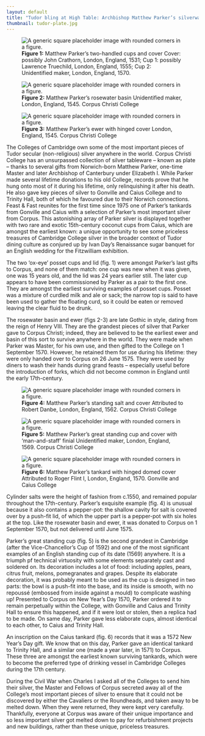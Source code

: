 ```yaml
---
layout: default
title: "Tudor bling at High Table: Archbishop Matthew Parker’s silverware for Cambridge Colleges"
thumbnail: tudor-plate.jpg
---
```


<figure class="figure col-md-12">
  <img src="/images/discover/DSC_9457.jpg" class="figure-img img-fluid rounded" alt="A generic square placeholder image with rounded corners in a figure.">
  <figcaption class="figure-caption">
    <strong>Figure 1:</strong> Matthew Parker’s two-handled cups and cover
    Cover: possibly John Crathorn, London, England, 1531; Cup 1: possibly Lawrence Truechild, London, England, 1555; Cup 2: Unidentified maker, London, England, 1570.
  </figcaption>
</figure>

<figure class="figure col-md-12">
  <img src="/images/discover/RosewaterBowl.jpg" class="figure-img img-fluid rounded" alt="A generic square placeholder image with rounded corners in a figure.">
  <figcaption class="figure-caption">
    <strong>Figure 2:</strong> Matthew Parker’s rosewater basin
    Unidentified maker, London, England, 1545. Corpus Christi College
  </figcaption>
</figure>

<figure class="figure col-md-12">
  <img src="/images/discover/DSC_9400.jpg" class="figure-img img-fluid rounded" alt="A generic square placeholder image with rounded corners in a figure.">
  <figcaption class="figure-caption">
    <strong>Figure 3:</strong> Matthew Parker’s ewer with hinged cover
    London, England, 1545. Corpus Christi College
  </figcaption>
</figure>

The Colleges of Cambridge own some of the most important pieces of Tudor secular (non-religious) silver anywhere in the world. Corpus Christi College has an unsurpassed collection of silver tableware – known as plate – thanks to several gifts from Norwich-born Matthew Parker, one-time Master and later Archbishop of Canterbury under Elizabeth I. While Parker made several lifetime donations to his old College, records prove that he hung onto most of it during his lifetime, only relinquishing it after his death. He also gave key pieces of silver to Gonville and Caius College and to Trinity Hall, both of which he favoured due to their Norwich connections. Feast & Fast reunites for the first time since 1975 one of Parker’s tankards from Gonville and Caius with a selection of Parker’s most important silver from Corpus. This astonishing array of Parker silver is displayed together with two rare and exotic 15th-century coconut cups from Caius, which are amongst the earliest known: a unique opportunity to see some priceless treasures of Cambridge College silver in the broader context of Tudor dining culture as conjured up by Ivan Day’s Renaissance sugar banquet for an English wedding for the Fitzwilliam exhibition.

The two ‘ox-eye’ posset cups and lid (fig. 1) were amongst Parker’s last gifts to Corpus, and none of them match: one cup was new when it was given, one was 15 years old, and the lid was 24 years earlier still. The later cup appears to have been commissioned by Parker as a pair to the first one. They are amongst the earliest surviving examples of posset cups. Posset was a mixture of curdled milk and ale or sack; the narrow top is said to have been used to gather the floating curd, so it could be eaten or removed leaving the clear fluid to be drunk.

The rosewater basin and ewer (figs 2-3) are late Gothic in style, dating from the reign of Henry VIII. They are the grandest pieces of silver that Parker gave to Corpus Christi; indeed, they are believed to be the earliest ewer and basin of this sort to survive anywhere in the world. They were made when Parker was Master, for his own use, and then gifted to the College on 1 September 1570. However, he retained them for use during his lifetime: they were only handed over to Corpus on 26 June 1575. They were used by diners to wash their hands during grand feasts – especially useful before the introduction of forks, which did not become common in England until the early 17th-century.

<figure class="figure col-md-12">
  <img src="/images/discover/ParkerSalt.jpg" class="figure-img img-fluid rounded" alt="A generic square placeholder image with rounded corners in a figure.">
  <figcaption class="figure-caption">
    <strong>Figure 4:</strong> Matthew Parker’s standing salt and cover
    Attributed to Robert Danbe, London, England, 1562. Corpus Christi College
  </figcaption>
</figure>

<figure class="figure col-md-12">
  <img src="/images/discover/Great.jpg" class="figure-img img-fluid rounded" alt="A generic square placeholder image with rounded corners in a figure.">
  <figcaption class="figure-caption">
    <strong>Figure 5:</strong> Matthew Parker’s great standing cup and cover with ‘man-and-staff’ finial
    Unidentified maker, London, England, 1569. Corpus Christi College
  </figcaption>
</figure>

<figure class="figure col-md-12">
  <img src="/images/discover/L1000945.jpg" class="figure-img img-fluid rounded" alt="A generic square placeholder image with rounded corners in a figure.">
  <figcaption class="figure-caption">
    <strong>Figure 6:</strong> Matthew Parker’s tankard with hinged domed cover
    Attributed to Roger Flint I, London, England, 1570. Gonville and Caius College
  </figcaption>
</figure>

Cylinder salts were the height of fashion from c.1550, and remained popular throughout the 17th-century. Parker’s exquisite example (fig. 4) is unusual because it also contains a pepper-pot: the shallow cavity for salt is covered over by a push-fit lid, of which the upper part is a pepper-pot with six holes at the top. Like the rosewater basin and ewer, it was donated to Corpus on 1 September 1570, but not delivered until June 1575.

Parker’s great standing cup (fig. 5) is the second grandest in Cambridge (after the Vice-Chancellor’s Cup of 1592) and one of the most significant examples of an English standing cup of its date (1569) anywhere. It is a triumph pf technical virtuosity with some elements separately cast and soldered on. Its decoration includes a lot of food: including apples, pears, citrus fruit, melons, pomegranates and grapes. Despite its elaborate decoration, it was probably meant to be used as the cup is designed in two parts: the bowl is a push-fit into the base, and its inside is smooth, with no repoussé (embossed from inside against a mould) to complicate washing up! Presented to Corpus on New Year’s Day 1570, Parker ordered it to remain perpetually within the College, with Gonville and Caius and Trinity Hall to ensure this happened, and if it were lost or stolen, then a replica had to be made. On same day, Parker gave less elaborate cups, almost identical to each other, to Caius and Trinity Hall.

An inscription on the Caius tankard (fig. 6) records that it was a 1572 New Year’s Day gift. We know that on this day, Parker gave an identical tankard to Trinity Hall, and a similar one (made a year later, in 1571) to Corpus. These three are amongst the earliest known surviving tankards, which were to become the preferred type of drinking vessel in Cambridge Colleges during the 17th century.

During the Civil War when Charles I asked all of the Colleges to send him their silver, the Master and Fellows of Corpus secreted away all of the College’s most important pieces of silver to ensure that it could not be discovered by either the Cavaliers or the Roundheads, and taken away to be melted down. When they were returned, they were kept very carefully. Thankfully, everyone at Corpus was aware of their unique importance and so less important silver got melted down to pay for refurbishment projects and new buildings, rather than these unique, priceless treasures.
